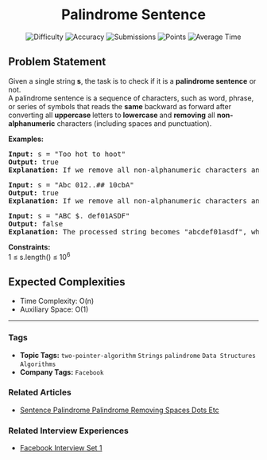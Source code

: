 <h1 align="center">Palindrome Sentence</h1>

<p align="center">
  <img alt="Difficulty" title="Difficulty" src="https://custom-icon-badges.demolab.com/badge/Difficulty: Easy-1F222E?style=for-the-badge&logoColor=white&logo=fire"/>
  <img alt="Accuracy" title="Accuracy" src="https://custom-icon-badges.demolab.com/badge/Accuracy: 50.04%25-1F222E?style=for-the-badge&logoColor=white&logo=target"/>
  <img alt="Submissions" title="Submissions" src="https://custom-icon-badges.demolab.com/badge/Submissions: 41K+-1F222E?style=for-the-badge&logoColor=white&logo=repo"/>
  <img alt="Points" title="Points" src="https://custom-icon-badges.demolab.com/badge/Points: 2-1F222E?style=for-the-badge&logoColor=white&logo=award"/>
  <img alt="Average Time" title="Average Time" src="https://custom-icon-badges.demolab.com/badge/Average%20Time: N/A-1F222E?style=for-the-badge&logoColor=white&logo=clock"/>
</p>

## Problem Statement

Given a single string <b>s</b>, the task is to check if it is a <b>palindrome sentence</b> or not.<br>A palindrome sentence is a sequence of characters, such as word, phrase, or series of symbols that reads the <b>same</b> backward as forward after converting all <b>uppercase </b>letters to<b> lowercase </b>and <b>removing</b> all <b>non-alphanumeric</b> characters (including spaces and punctuation).

<b>Examples:</b>

<pre><b>Input: </b>s = "Too hot to hoot"
<b>Output:</b> true
<b>Explanation:</b> If we remove all non-alphanumeric characters and convert all uppercase letters to lowercase, string s will become "toohottohoot" which is a palindrome.</pre>

<pre><b>Input: </b>s = "Abc 012..## 10cbA"
<b>Output:</b> true
<b>Explanation:</b> If we remove all non-alphanumeric characters and convert all uppercase letters to lowercase, string s will become "abc01210cba" which is a palindrome.</pre>

<pre><b>Input: </b>s = "ABC $. def01ASDF"<br><b>Output:</b> false<br><b>Explanation:</b> The processed string becomes "abcdef01asdf", which is not a palindrome.</pre>

<b>Constraints:</b><br>1 ≤ s.length() ≤ 10<sup>6</sup>

## Expected Complexities
- Time Complexity: O(n)
- Auxiliary Space: O(1)

<hr>

### Tags
- **Topic Tags:** `two-pointer-algorithm` `Strings` `palindrome` `Data Structures` `Algorithms`
- **Company Tags:** `Facebook`

### Related Articles
- [Sentence Palindrome Palindrome Removing Spaces Dots Etc](https://www.geeksforgeeks.org/sentence-palindrome-palindrome-removing-spaces-dots-etc/)

### Related Interview Experiences
- [Facebook Interview Set 1](https://www.geeksforgeeks.org/facebook-interview-set-1/)
